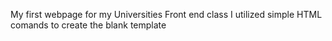 My first webpage for my Universities Front end class
  I utilized simple HTML comands to create the blank template
